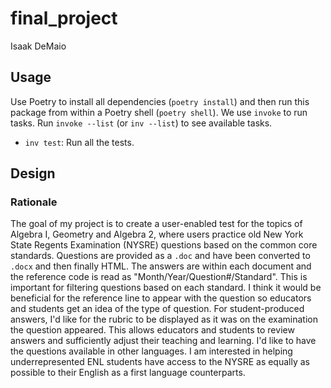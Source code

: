 # final_project
Isaak DeMaio

## Usage

Use Poetry to install all dependencies (`poetry install`) and then run this package from within a Poetry shell (`poetry shell`).
We use `invoke` to run tasks. Run `invoke --list` (or `inv --list`) to see available tasks.

- `inv test`: Run all the tests.

## Design

### Rationale
	
The goal of my project is to create a user-enabled test for the topics of Algebra I, Geometry and Algebra 2, where users practice old New York State Regents Examination (NYSRE) questions based on the common core standards. Questions are provided as a `.doc` and have been converted to `.docx` and then finally HTML. The answers are within each document and the reference code is read as "Month/Year/Question#/Standard". This is important for filtering questions based on each standard. I think it would be beneficial for the reference line to appear with the question so educators and students get an idea of the type of question. For student-produced answers, I'd like for the rubric to be displayed as it was on the examination the question appeared. This allows educators and students to review answers and sufficiently adjust their teaching and learning. I'd like to have the questions available in other languages. I am interested in helping underrepresented ENL students have access to the NYSRE as equally as possible to their English as a first language counterparts.
